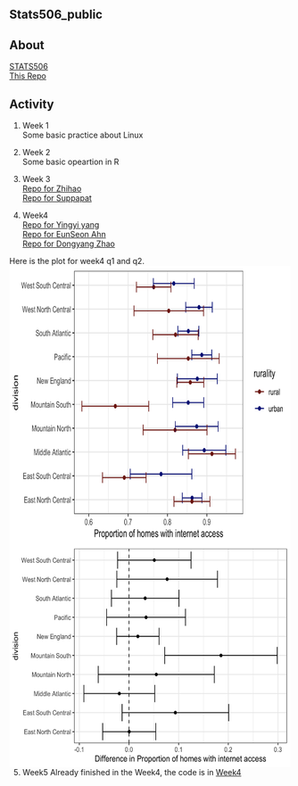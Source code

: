 ## Stats506_public

## About
[STATS506](https://jbhender.github.io/Stats506/F20/) \
[This Repo](https://github.com/ZhihaoXu/Stats506_public)

## Activity

1. Week 1 \
Some basic practice about Linux
2. Week 2 \
Some basic opeartion in R
3. Week 3 \
[Repo for Zhihao](https://github.com/skorsu/Stats506_public) \
[Repo for Suppapat](https://github.com/skorsu/Stats506_public)

4. Week4  
[Repo for Yingyi yang](https://github.com/YingyiYang/Stats506_public)  
[Repo for EunSeon Ahn](https://github.com/EunseonAhn/Stats506_public)  
[Repo for Dongyang Zhao](https://github.com/zhaodyleo/STATS506_F20)

Here is the plot for week4 q1 and q2.
<img src="./activities/week4/w4_p2_q1_plot.png" width="700px" height="500px" alt="q    1" align=left><br>  
<img src="./activities/week4/w4_p2_q2_plot.png" width="600px" height="400px" alt="q2" align=left><br>  

5. Week5
Already finished in the Week4, the code is in [Week4](https://github.com/ZhihaoXu/Stats506_public/tree/master/activities/week4)
